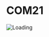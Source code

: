 # COM21
![Loading](https://user-images.githubusercontent.com/90143818/170867316-e3a8e881-2b47-4589-a055-2359baba0894.png)
